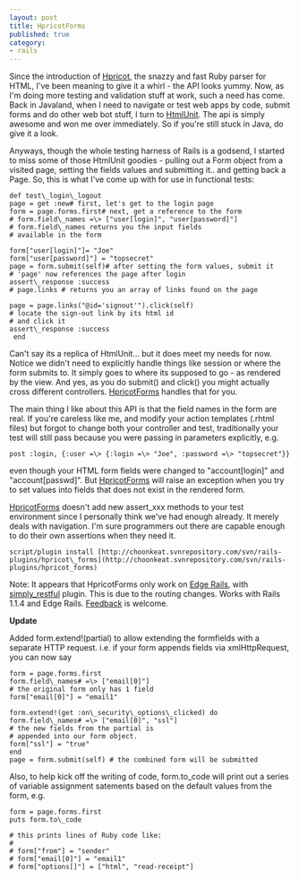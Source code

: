 ```yaml
---
layout: post
title: HpricotForms
published: true
category:
- rails
---
```

Since the introduction of [Hpricot](http://redhanded.hobix.com/inspect/hpricot01.html), the snazzy and fast Ruby parser for HTML, I've been meaning to give it a whirl - the API looks yummy. Now, as I'm doing more testing and validation stuff at work, such a need has come. Back in Javaland, when I need to navigate or test web apps by code, submit forms and do other web bot stuff, I turn to [HtmlUnit](http://htmlunit.sourceforge.net/gettingStarted.html). The api is simply awesome and won me over immediately. So if you're still stuck in Java, do give it a look.

 

Anyways, though the whole testing harness of Rails is a godsend, I started to miss some of those HtmlUnit goodies - pulling out a Form object from a visited page, setting the fields values and submitting it.. and getting back a Page. So, this is what I've come up with for use in functional tests:

 

    def test\_login\_logout
    page = get :new# first, let's get to the login page
    form = page.forms.first# next, get a reference to the form
    # form.field\_names =\> ["user[login]", "user[password]"]
    # form.field\_names returns you the input fields
    # available in the form
     
    form["user[login]"]= "Joe"
    form["user[password]"] = "topsecret"
    page = form.submit(self)# after setting the form values, submit it
    # 'page' now references the page after login
    assert\_response :success
    # page.links # returns you an array of links found on the page
     
    page = page.links("@id='signout'").click(self)
    # locate the sign-out link by its html id
    # and click it
    assert\_response :success
     end 

 

Can't say its a replica of HtmlUnit... but it does meet my needs for now. Notice we didn't need to explicitly handle things like session or where the form submits to. It simply goes to where its supposed to go - as rendered by the view. And yes, as you do submit() and click() you might actually cross different controllers. [HpricotForms](http://choonkeat.svnrepository.com/svn/rails-plugins/hpricot_forms/) handles that for you.   
   
 The main thing I like about this API is that the field names in the form are real. If you're careless like me, and modify your action templates (.rhtml files) but forgot to change both your controller and test, traditionally your test will still pass because you were passing in parameters explicitly, e.g.

 

    post :login, {:user =\> {:login =\> "Joe", :password =\> "topsecret"}}
     

 

even though your HTML form fields were changed to "account[login]" and "account[passwd]". But [HpricotForms](http://choonkeat.svnrepository.com/svn/rails-plugins/hpricot_forms/) will raise an exception when you try to set values into fields that does not exist in the rendered form.

 

[HpricotForms](http://choonkeat.svnrepository.com/svn/rails-plugins/hpricot_forms/) doesn't add new assert\_xxx methods to your test environment since I personally think we've had enough already. It merely deals with navigation. I'm sure programmers out there are capable enough to do their own assertions when they need it.

 

    script/plugin install [http://choonkeat.svnrepository.com/svn/rails-plugins/hpricot\_forms](http://choonkeat.svnrepository.com/svn/rails-plugins/hpricot_forms) 

Note: It appears that HpricotForms only work on [Edge Rails](http://wiki.rubyonrails.com/rails/pages/EdgeRails), with [simply\_restful](http://svn.jamisbuck.org/rails-plugins/simply_restful/) plugin. This is due to the routing changes. Works with Rails 1.1.4 and Edge Rails. [Feedback](http://choonkeat.svnrepository.com/rails-plugins/trac.cgi) is welcome.

**Update**

 

Added form.extend!(partial) to allow extending the formfields with a separate HTTP request. i.e. if your form appends fields via xmlHttpRequest, you can now say

    form = page.forms.first
    form.field\_names# =\> ["email[0]"] 
    # the original form only has 1 field
    form["email[0]"] = "email1"
    
    form.extend!(get :on\_security\_options\_clicked) do
    form.field\_names# =\> ["email[0]", "ssl"] 
    # the new fields from the partial is 
    # appended into our form object. 
    form["ssl"] = "true"
    end
    page = form.submit(self) # the combined form will be submitted

Also, to help kick off the writing of code, form.to\_code will print out a series of variable assignment satements based on the default values from the form, e.g.

    form = page.forms.first
    puts form.to\_code
    
    # this prints lines of Ruby code like:
    # 
    # form["from"] = "sender"
    # form["email[0]"] = "email1" 
    # form["options[]"] = ["html", "read-receipt"]

